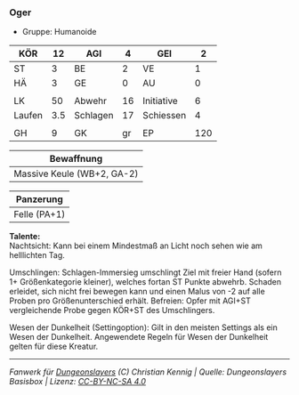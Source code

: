 ### Oger  
- Gruppe: Humanoide  

| KÖR | 12 | AGI | 4 | GEI | 2 |
| --- | --- | --- | --- | --- | --- |
| ST | 3 | BE | 2 | VE | 1 |
| HÄ | 3 | GE | 0 | AU | 0 |
|  |  |  |  |  |  |
| LK | 50 | Abwehr | 16 | Initiative | 6 |
| Laufen | 3.5 | Schlagen | 17 | Schiessen | 4 |
|  |  |  |  |  |  |
| GH | 9 | GK | gr | EP | 120 |


| Bewaffnung |
| --- |
| Massive Keule (WB+2, GA-2) |


| Panzerung |
| --- |
| Felle (PA+1) |


**Talente:**  
Nachtsicht: Kann bei einem Mindestmaß an Licht noch sehen wie am helllichten Tag.

Umschlingen: Schlagen-Immersieg umschlingt Ziel mit freier Hand (sofern 1+ Größenkategorie kleiner), welches fortan ST Punkte abwehrb. Schaden erleidet, sich nicht frei bewegen kann und einen Malus von -2 auf alle Proben pro Größenunterschied erhält. Befreien: Opfer mit AGI+ST vergleichende Probe gegen KÖR+ST des Umschlingers.

Wesen der Dunkelheit (Settingoption): Gilt in den meisten Settings als ein Wesen der Dunkelheit. Angewendete Regeln für Wesen der Dunkelheit gelten für diese Kreatur.





___
*Fanwerk für [Dungeonslayers](https://www.dungeonslayers.net/) (C) Christian Kennig | Quelle: Dungeonslayers Basisbox | Lizenz: [CC-BY-NC-SA 4.0](https://creativecommons.org/licenses/by-nc-sa/4.0/deed.de)*